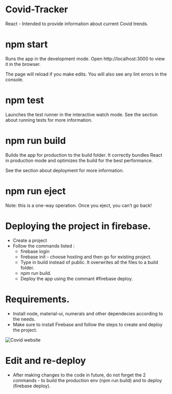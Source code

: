 # Covid-Tracker
React - Intended to provide information about current Covid trends.

# npm start
Runs the app in the development mode.
Open http://localhost:3000 to view it in the browser.

The page will reload if you make edits.
You will also see any lint errors in the console.

# npm test
Launches the test runner in the interactive watch mode.
See the section about running tests for more information.

# npm run build
Builds the app for production to the build folder.
It correctly bundles React in production mode and optimizes the build for the best performance.

See the section about deployment for more information.

# npm run eject
Note: this is a one-way operation. Once you eject, you can’t go back!

# Deploying the project in firebase.
- Create a project 
- Follow the commands listed :
  * firebase login
  * firebase init - choose hosting and then go for existing project. 
  * Type in build instead of public. It overwrites all the files to a build folder.
  * npm run build.
  * Deploy the app using the commant #firebase deploy.
  
# Requirements.
- Install node, material-ui, numerals and other dependecies according to the needs.
- Make sure to install Firebase and follow the steps to create and deploy the project.

![Covid website](https://user-images.githubusercontent.com/86302373/149334382-506ce36d-073a-4b16-945a-c3337138cfee.JPG)

# Edit and re-deploy 
- After making changes to the code in future, do not forget the 2 commands - to build the production env (npm run build) and to deploy (firebase deploy).
